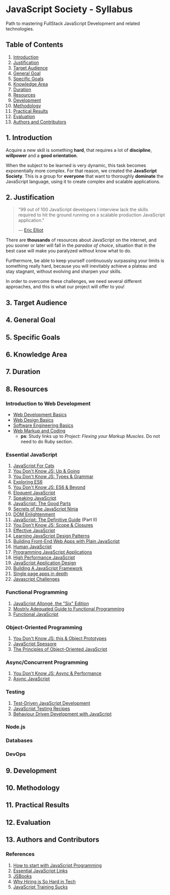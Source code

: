 # JavaScript Society - Syllabus

Path to mastering FullStack JavaScript Development and related technologies.

## Table of Contents

1. [Introduction](#1-introduction)
1. [Justification](#2-justification)
1. [Target Audience](#3-target-audience)
1. [General Goal](#4-general-goal)
1. [Specific Goals](#5-specific-goal)
1. [Knowledge Area](#6-knowledge-area)
1. [Duration](#7-duration)
1. [Resources](#8-resources)
1. [Development](#9-development)
1. [Methodology](#10-methodology)
1. [Practical Results](#11-practical-results)
1. [Evaluation](#12-evaluation)
1. [Authors and Contributors](#13-authors-and-contributors)

## 1. Introduction

Acquire a new skill is something **hard**, that requires a lot of **discipline**, **willpower** and a **good orientation**. 

When the subject to be learned is very dynamic, this task becomes exponentially more complex. For that reason, we created the **JavaScript Society**. This is a group for **everyone** that want to thoroughly **dominate** the JavaScript language, using it to create complex and scalable applications.

## 2. Justification

> "99 out of 100 JavaScript developers I interview lack the skills required to hit the ground running on a scalable production JavaScript application."
>
> — [Eric Elliot](https://twitter.com/_ericelliott)

There are **thousands** of resources about JavaScript on the internet, and you sooner or later will fall in the *paradox of choice*, situation that in the best case will make you paralyzed without know what to do.

Furthermore, be able to keep yourself continuously surpassing your limits is something really hard, because you will inevitably achieve a plateau and stay stagnant, without evolving and sharpen your skills.

In order to overcome these challenges, we need several different approaches, and this is what our project will offer to you!

## 3. Target Audience

## 4. General Goal

## 5. Specific Goals

## 6. Knowledge Area

## 7. Duration

## 8. Resources

### Introduction to Web Development

- [Web Development Basics](http://www.vikingcodeschool.com/web-development-basics)
- [Web Design Basics](http://www.vikingcodeschool.com/web-design-basics)
- [Software Engineering Basics](http://www.vikingcodeschool.com/software-engineering-basics)
- [Web Markup and Coding](http://www.vikingcodeschool.com/web-markup-and-coding)
  - **ps**: Study links up to *Project: Flexing your Markup Muscles*. Do not need to do Ruby section.

### Essential JavaScript

1. [JavaScript For Cats](http://jsforcats.com/)
1. [You Don't Know JS: Up & Going](https://github.com/getify/You-Dont-Know-JS/blob/master/up%20&%20going/README.md#you-dont-know-js-up--going)
1. [You Don't Know JS: Types & Grammar](https://github.com/getify/You-Dont-Know-JS/blob/master/types%20&%20grammar/README.md#you-dont-know-js-types--grammar)
1. [Exploring ES6](http://exploringjs.com/es6/)
1. [You Don't Know JS: ES6 & Beyond](https://github.com/getify/You-Dont-Know-JS/blob/master/es6%20&%20beyond/README.md#you-dont-know-js-es6--beyond)
1. [Eloquent JavaScript](http://eloquentjavascript.net/)
1. [Speaking JavaScript](http://speakingjs.com/es5/)
1. [JavaScript: The Good Parts]()
1. [Secrets of the JavaScript Ninja]()
1. [DOM Enlightenment](http://domenlightenment.com/)
1. [JavaScript: The Definitive Guide]() (Part II)
1. [You Don't Know JS: Scope & Closures](https://github.com/getify/You-Dont-Know-JS/blob/master/scope%20&%20closures/README.md#you-dont-know-js-scope--closures)
1. [Effective JavaScript]()
1. [Learning JavaScript Design Patterns](http://www.addyosmani.com/resources/essentialjsdesignpatterns/book/)
1. [Building Front-End Web Apps with Plain JavaScript](https://oxygen.informatik.tu-cottbus.de/webeng/JsFrontendApp/book/)
1. [Human JavaScript](http://read.humanjavascript.com/)
1. [Programming JavaScript Applications](http://chimera.labs.oreilly.com/books/1234000000262)
1. [High Performance JavaScript]()
1. [JavaScript Application Design]()
1. [Building A JavaScript Framework](https://s3.amazonaws.com/dailyjs/files/build-a-javascript-framework.pdf)
1. [Single page apps in depth](http://singlepageappbook.com/)
1. [Javascript Challenges](https://github.com/tcorral/javascript-challenges-book)

### Functional Programming

1. [JavaScript Allongé, the "Six" Edition](https://leanpub.com/javascriptallongesix/read)
1. [Mostrly Adequated Guide to Functional Programming](http://drboolean.gitbooks.io/mostly-adequate-guide/)
1. [Functional JavaScript]()

### Object-Oriented Programming

1. [You Don't Know JS: this & Object Prototypes](https://github.com/getify/You-Dont-Know-JS/blob/master/this%20&%20object%20prototypes/README.md#you-dont-know-js-this--object-prototypes)
1. [JavaScript Spessore](https://leanpub.com/javascript-spessore/read)
1. [The Principles of Object-Oriented JavaScript](http://shop.oreilly.com/product/9781593275402.do)

### Async/Concurrent Programming

1. [You Don't Know JS: Async & Performance](https://github.com/getify/You-Dont-Know-JS/blob/master/async%20&%20performance/README.md#you-dont-know-js-async--performance)
1. [Async JavaScript](https://pragprog.com/book/tbajs/async-javascript)

### Testing

1. [Test-Driven JavaScript Development]()
1. [JavaScript Testing Recipes]()
1. [Behaviour Driven Development with JavaScript]()

### Node.js

### Databases

### DevOps


## 9. Development

## 10. Methodology

## 11. Practical Results

## 12. Evaluation

## 13. Authors and Contributors

### References

1. [How to start with JavaScript Programming](http://jugoncalv.es/blog/javascript/how-to-start-with-javascript/)
1. [Essential JavaScript Links](https://github.com/ericelliott/essential-javascript-links)
1. [JSBooks](http://jsbooks.revolunet.com/)
1. [Why Hiring is So Hard in Tech](https://medium.com/javascript-scene/why-hiring-is-so-hard-in-tech-c462c3230017)
1. [JavaScript Training Sucks](https://medium.com/javascript-scene/javascript-training-sucks-284b53666245)
